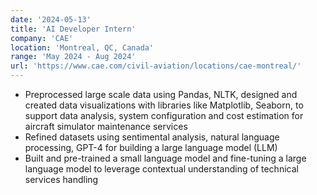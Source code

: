 ```yaml
---
date: '2024-05-13'
title: 'AI Developer Intern'
company: 'CAE'
location: 'Montreal, QC, Canada'
range: 'May 2024 - Aug 2024'
url: 'https://www.cae.com/civil-aviation/locations/cae-montreal/'
---
```


- Preprocessed large scale data using Pandas, NLTK, designed and created data visualizations with libraries like Matplotlib, Seaborn, to support data analysis, system configuration and cost estimation for aircraft simulator maintenance services
- Refined datasets using sentimental analysis, natural language processing, GPT-4 for building a large language model (LLM)
- Built and pre-trained a small language model and fine-tuning a large language model to leverage contextual understanding of technical services handling
